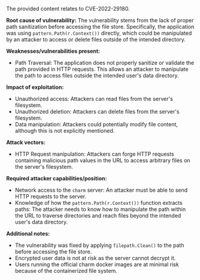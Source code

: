 The provided content relates to CVE-2022-29180.

**Root cause of vulnerability:**
The vulnerability stems from the lack of proper path sanitization before accessing the file store. Specifically, the application was using `pattern.Path(r.Context())` directly, which could be manipulated by an attacker to access or delete files outside of the intended directory.

**Weaknesses/vulnerabilities present:**
- Path Traversal: The application does not properly sanitize or validate the path provided in HTTP requests. This allows an attacker to manipulate the path to access files outside the intended user's data directory.

**Impact of exploitation:**
- Unauthorized access: Attackers can read files from the server's filesystem.
- Unauthorized deletion: Attackers can delete files from the server's filesystem.
- Data manipulation: Attackers could potentially modify file content, although this is not explicitly mentioned.

**Attack vectors:**
- HTTP Request manipulation: Attackers can forge HTTP requests containing malicious path values in the URL to access arbitrary files on the server's filesystem.

**Required attacker capabilities/position:**
- Network access to the `charm` server: An attacker must be able to send HTTP requests to the server.
- Knowledge of how the `pattern.Path(r.Context())` function extracts paths: The attacker needs to know how to manipulate the path within the URL to traverse directories and reach files beyond the intended user's data directory.

**Additional notes:**
- The vulnerability was fixed by applying `filepath.Clean()` to the path before accessing the file store.
- Encrypted user data is not at risk as the server cannot decrypt it.
- Users running the official charm docker images are at minimal risk because of the containerized file system.
